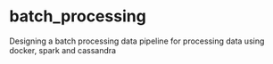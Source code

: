 # batch_processing
Designing a batch processing data pipeline for processing data using docker, spark and cassandra
